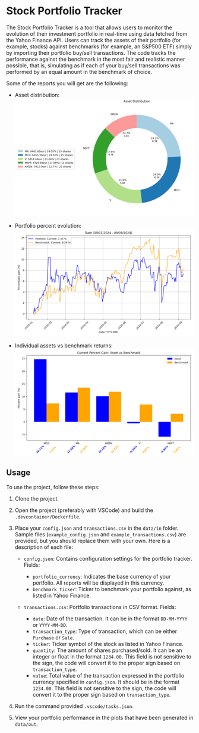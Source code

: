 # Stock Portfolio Tracker

The Stock Portfolio Tracker is a tool that allows users to monitor the evolution of their investment portfolio in real-time using data fetched from the Yahoo Finance API. Users can track the assets of their portfolio (for example, stocks) against benchmarks (for example, an S&P500 ETF) simply by importing their portfolio buy/sell transactions. The code tracks the performance against the benchmark in the most fair and realistic manner possible, that is, simulating as if each of your buy/sell transactions was performed by an equal amount in the benchmark of choice.

Some of the reports you will get are the following:

* Asset distribution:
![Alt text](images/assets_distribution.png)

* Portfolio percent evolution:
![Alt text](images/portfolio_percent_evolution.png)

* Individual assets vs benchmark returns:
![Alt text](images/assets_vs_benchmark.png)

## Usage

To use the project, follow these steps:

1. Clone the project.

2. Open the project (preferably with VSCode) and build the `.devcontainer/Dockerfile`.

3. Place your `config.json` and `transactions.csv` in the `data/in` folder. Sample files (`example_config.json` and `example_transactions.csv`) are provided, but you should replace them with your own. Here is a description of each file:
   - `config.json`: Contains configuration settings for the portfolio tracker. Fields:
     - `portfolio_currency`: Indicates the base currency of your portfolio. All reports will be displayed in this currency.
     - `benchmark_ticker`: Ticker to benchmark your portfolio against, as listed in Yahoo Finance.
   
   - `transactions.csv`: Portfolio transactions in CSV format. Fields:
     - `date`: Date of the transaction. It can be in the format `DD-MM-YYYY` or `YYYY-MM-DD`.
     - `transaction_type`: Type of transaction, which can be either `Purchase` or `Sale`.
     - `ticker`: Ticker symbol of the stock as listed in Yahoo Finance.
     - `quantity`: The amount of shares purchased/sold. It can be an integer or float in the format `1234.00`. This field is not sensitive to the sign, the code will convert it to the proper sign based on `transaction_type`.
     - `value`: Total value of the transaction expressed in the portfolio currency specified in `config.json`. It should be in the format `1234.00`. This field is not sensitive to the sign, the code will convert it to the proper sign based on `transaction_type`.

4. Run the command provided `.vscode/tasks.json`.

5. View your portfolio performance in the plots that have been generated in `data/out`.
